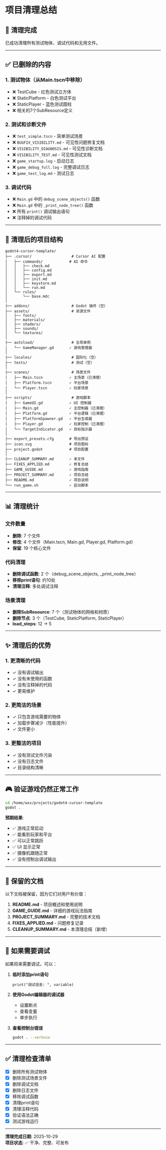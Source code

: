 # 项目清理总结

## 🧹 清理完成

已成功清理所有测试物体、调试代码和无用文件。

---

## ✅ 已删除的内容

### 1. 测试物体（从Main.tscn中移除）
- ❌ TestCube - 红色测试立方体
- ❌ StaticPlatform - 白色测试平台
- ❌ StaticPlayer - 蓝色测试圆柱
- ❌ 相关的7个SubResource定义

### 2. 测试和诊断文件
- ❌ `test_simple.tscn` - 简单测试场景
- ❌ `BUGFIX_VISIBILITY.md` - 可见性问题修复文档
- ❌ `VISIBILITY_DIAGNOSIS.md` - 可见性诊断文档
- ❌ `VISIBILITY_TEST.md` - 可见性测试文档
- ❌ `game_startup.log` - 启动日志
- ❌ `game_debug_full.log` - 完整调试日志
- ❌ `game_test_log.md` - 测试日志

### 3. 调试代码
- ❌ `Main.gd` 中的 `debug_scene_objects()` 函数
- ❌ `Main.gd` 中的 `_print_node_tree()` 函数
- ❌ 所有 `print()` 调试输出语句
- ❌ 注释掉的调试代码

---

## 📁 清理后的项目结构

```
godot4-cursor-template/
├── .cursor/                  # Cursor AI 配置
│   ├── commands/            # AI 命令
│   │   ├── check.md
│   │   ├── config.md
│   │   ├── export.md
│   │   ├── init.md
│   │   ├── keystore.md
│   │   └── run.md
│   └── rules/
│       └── base.mdc
│
├── addons/                   # Godot 插件（空）
├── assets/                   # 资源文件
│   ├── fonts/
│   ├── materials/
│   ├── shaders/
│   ├── sounds/
│   └── textures/
│
├── autoload/                 # 全局单例
│   └── GameManager.gd       ✓ 游戏管理器
│
├── locales/                  # 国际化（空）
├── tests/                    # 测试（空）
│
├── scenes/                   # 场景文件
│   ├── Main.tscn            ✓ 主场景（已清理）
│   ├── Platform.tscn        ✓ 平台场景
│   └── Player.tscn          ✓ 玩家场景
│
├── scripts/                  # 游戏脚本
│   ├── GameUI.gd            ✓ UI 控制器
│   ├── Main.gd              ✓ 主控制器（已清理）
│   ├── Platform.gd          ✓ 平台逻辑（已清理）
│   ├── PlatformSpawner.gd   ✓ 平台生成器
│   ├── Player.gd            ✓ 玩家控制（已清理）
│   └── TargetIndicator.gd   ✓ 目标指示器
│
├── export_presets.cfg       # 导出预设
├── icon.svg                 # 项目图标
├── project.godot            # 项目配置
│
├── CLEANUP_SUMMARY.md       ✓ 本文件
├── FIXES_APPLIED.md         ✓ 修复总结
├── GAME_GUIDE.md            ✓ 游戏指南
├── PROJECT_SUMMARY.md       ✓ 项目总结
├── README.md                ✓ 项目说明
└── run_game.sh              ✓ 启动脚本
```

---

## 📊 清理统计

### 文件数量
- **删除**: 7 个文件
- **修改**: 4 个文件（Main.tscn, Main.gd, Player.gd, Platform.gd）
- **保留**: 19 个核心文件

### 代码清理
- **删除调试函数**: 2 个（debug_scene_objects, _print_node_tree）
- **移除print语句**: 约10处
- **清理注释**: 多处调试注释

### 场景清理
- **删除SubResource**: 7 个（测试物体的网格和材质）
- **删除节点**: 3 个（TestCube, StaticPlatform, StaticPlayer）
- **load_steps**: 12 → 5

---

## ✨ 清理后的优势

### 1. 更清晰的代码
- ✓ 没有调试输出
- ✓ 没有未使用的函数
- ✓ 没有注释掉的代码
- ✓ 更易维护

### 2. 更简洁的场景
- ✓ 只包含游戏需要的物体
- ✓ 加载步骤减少（性能提升）
- ✓ 文件更小

### 3. 更整洁的项目
- ✓ 没有测试文件污染
- ✓ 没有日志文件
- ✓ 目录结构清晰

---

## 🎮 验证游戏仍然正常工作

```bash
cd /home/wxx/projects/godot4-cursor-template
godot .
```

**预期结果**:
- ✅ 游戏正常启动
- ✅ 能看到玩家和平台
- ✅ 可以正常跳跃
- ✅ UI 显示正常
- ✅ 摄像机跟随正常
- ✅ 没有控制台调试输出

---

## 📝 保留的文档

以下文档被保留，因为它们对用户有价值：

1. **README.md** - 项目概述和使用说明
2. **GAME_GUIDE.md** - 详细的游戏玩法指南
3. **PROJECT_SUMMARY.md** - 完整的技术文档
4. **FIXES_APPLIED.md** - 问题修复记录
5. **CLEANUP_SUMMARY.md** - 本清理总结（新增）

---

## 🔄 如果需要调试

如果将来需要调试，可以：

1. **临时添加print语句**
   ```gdscript
   print("调试信息: ", variable)
   ```

2. **使用Godot编辑器的调试器**
   - 设置断点
   - 查看变量
   - 单步执行

3. **查看控制台错误**
   ```bash
   godot . --verbose
   ```

---

## ✅ 清理检查清单

- [x] 删除所有测试物体
- [x] 删除测试场景文件
- [x] 删除调试文档
- [x] 删除日志文件
- [x] 移除调试函数
- [x] 清理print语句
- [x] 清理注释代码
- [x] 验证语法正确
- [x] 测试游戏运行

---

**清理完成日期**: 2025-10-29  
**项目状态**: ✅ 干净、完整、可发布

